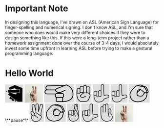 # Important Note
In designing this language, I've drawn on ASL (American Sign Language) for finger-spelling and numerical signing. I don't know ASL, and I'm sure that someone who does would make very different choices if they were to design something like this. If this were a long-term project rather than a homework assignment done over the course of 3-4 days, I would absolutely invest some time upfront in learning ASL before trying to make a gestural programming language.

# Hello World

<img src="gestures/print.png" width="60"/>
<img src="gestures/string-delimiter.gif" width="60"/>
<img src="gestures/h.png" height="60"/>
<img src="gestures/e.png" height="60"/>
<img src="gestures/l.png" height="60"/>
<img src="gestures/l.png" height="60"/>
<img src="gestures/o.png" height="60">
\**pause*\*
<img src="gestures/w.png" height="60"/>
<img src="gestures/o.png" height="60"/>
<img src="gestures/r.png" height="60"/>
<img src="gestures/l.png" height="60"/>
<img src="gestures/d.png" height="60"/>
<img src="gestures/string-delimiter.gif" height="60"/>
